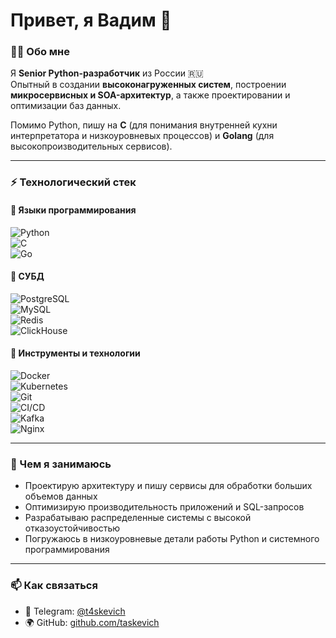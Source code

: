 # Привет, я Вадим 👋  

### 🧑‍💻 Обо мне  
Я **Senior Python-разработчик** из России 🇷🇺  
Опытный в создании **высоконагруженных систем**, построении **микросервисных и SOA-архитектур**, а также проектировании и оптимизации баз данных.  

Помимо Python, пишу на **C** (для понимания внутренней кухни интерпретатора и низкоуровневых процессов) и **Golang** (для высокопроизводительных сервисов).  

---

### ⚡ Технологический стек  

#### 🔹 Языки программирования  
![Python](https://img.shields.io/badge/Python-3776AB?style=for-the-badge&logo=python&logoColor=white)  
![C](https://img.shields.io/badge/C-00599C?style=for-the-badge&logo=c&logoColor=white)  
![Go](https://img.shields.io/badge/Go-00ADD8?style=for-the-badge&logo=go&logoColor=white)  

#### 🔹 СУБД  
![PostgreSQL](https://img.shields.io/badge/PostgreSQL-316192?style=for-the-badge&logo=postgresql&logoColor=white)  
![MySQL](https://img.shields.io/badge/MySQL-4479A1?style=for-the-badge&logo=mysql&logoColor=white)  
![Redis](https://img.shields.io/badge/Redis-DC382D?style=for-the-badge&logo=redis&logoColor=white)  
![ClickHouse](https://img.shields.io/badge/ClickHouse-FFCC01?style=for-the-badge&logo=clickhouse&logoColor=black)  

#### 🔹 Инструменты и технологии  
![Docker](https://img.shields.io/badge/Docker-2496ED?style=for-the-badge&logo=docker&logoColor=white)  
![Kubernetes](https://img.shields.io/badge/Kubernetes-326CE5?style=for-the-badge&logo=kubernetes&logoColor=white)  
![Git](https://img.shields.io/badge/Git-F05032?style=for-the-badge&logo=git&logoColor=white)  
![CI/CD](https://img.shields.io/badge/CI%2FCD-2088FF?style=for-the-badge&logo=githubactions&logoColor=white)  
![Kafka](https://img.shields.io/badge/Kafka-231F20?style=for-the-badge&logo=apachekafka&logoColor=white)  
![Nginx](https://img.shields.io/badge/Nginx-009639?style=for-the-badge&logo=nginx&logoColor=white)  

---

### 🚀 Чем я занимаюсь  
- Проектирую архитектуру и пишу сервисы для обработки больших объемов данных  
- Оптимизирую производительность приложений и SQL-запросов  
- Разрабатываю распределенные системы с высокой отказоустойчивостью  
- Погружаюсь в низкоуровневые детали работы Python и системного программирования  

---

### 📫 Как связаться   
- 💬 Telegram: [@t4skevich](https://t.me/t4skevich)  
- 🌍 GitHub: [github.com/taskevich](https://github.com/taskevich)  

